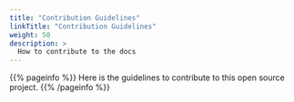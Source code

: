 ```yaml
---
title: "Contribution Guidelines"
linkTitle: "Contribution Guidelines"
weight: 50
description: >
  How to contribute to the docs
---
```


{{% pageinfo %}}
Here is the guidelines to contribute to this open source project.
{{% /pageinfo %}}


